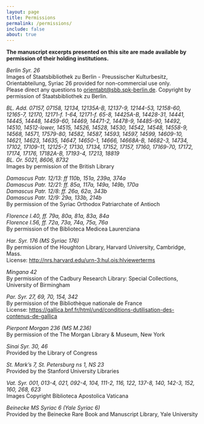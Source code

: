 ```yaml
---
layout: page
title: Permissions
permalink: /permissions/
include: false
about: true
---
```


**The manuscript excerpts presented on this site are made available by permission of their holding institutions.**

*Berlin Syr. 26*<br/>
Images of Staatsbibliothek zu Berlin - Preussischer Kulturbesitz, Orientabteilung, Syriac 26 provided for non-commercial use only.<br/>Please direct any questions to <orientabt@sbb.spk-berlin.de>. Copyright by permission of Staatsbibliothek zu Berlin.

*BL. Add. 07157, 07158, 12134, 12135A-B, 12137-9, 12144-53, 12158-60, 12165-7, 12170, 12171-f. 1-64, 12171-f. 65-8, 14425A-B, 14428-31, 14441, 14445, 14448, 14459-60, 14469, 14471-2, 14478-9, 14485-90, 14492, 14510, 14512-lower, 14515, 14526, 14528, 14530, 14542, 14548, 14558-9, 14568, 14571, 17579-80, 14582, 14587, 14593, 14597, 14599, 14609-10, 14621, 14623, 14635, 14647, 14650-1, 14666, 14668A-B, 14682-3, 14734, 17102, 17109-11, 12125-7, 17130, 17134, 17152, 17157, 17160, 17169-70, 17172, 17174, 17176, 17182A-B, 17193-4, 17213, 18819*<br/>
*BL. Or. 5021, 8606, 8732*<br/>
Images by permission of the British Library

*Damascus Patr. 12/13: ff 110b, 151a, 239a, 374a*<br/>
*Damascus Patr. 12/21: ff. 85a, 117a, 149a, 149b, 170a*<br/>
*Damascus Patr. 12/8: ff. 26a, 62a, 343b*<br/>
*Damascus Patr. 12/9: 29a, 133b, 214b*<br/>
By permission of the Syriac Orthodox Patriarchate of Antioch

*Florence I.40, ff. 79a, 80a, 81a, 83a, 84a*<br/>
*Florence I.56, ff. 72a, 73a, 74a, 75a, 76a*<br/>
By permission of the Biblioteca Medicea Laurenziana

*Har. Syr. 176 (MS Syriac 176)*<br/>
By permission of the Houghton Library, Harvard University, Cambridge, Mass.<br/>
License: <http://nrs.harvard.edu/urn-3:hul.ois:hlviewerterms>

*Mingana 42*<br/>
By permission of the Cadbury Research Library: Special Collections, University of Birmingham

*Par. Syr. 27, 69, 70, 154, 342*<br/>
By permission of the Bibliothèque nationale de France<br/>
License: <https://gallica.bnf.fr/html/und/conditions-dutilisation-des-contenus-de-gallica>

*Pierpont Morgan 236 (MS M.236)*<br/>
By permission of the The Morgan Library & Museum, New York

*Sinai Syr. 30, 46*<br/>
Provided by the Library of Congress

*St. Mark’s 7, St. Petersburg ns 1, NS 23*<br/>
Provided by the Stanford University Libraries

*Vat. Syr. 001, 013-4, 021, 092-4, 104, 111-2, 116, 122, 137-8, 140, 142-3, 152, 160, 268, 623*<br/>
Images Copyright Biblioteca Apostolica Vaticana

*Beinecke MS Syriac 6 (Yale Syriac 6)*<br/>
Provided by the Beinecke Rare Book and Manuscript Library, Yale University
